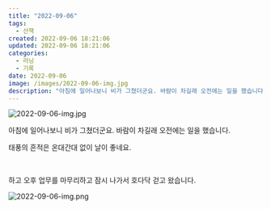 ```yaml
---
title: "2022-09-06"
tags:
  - 산책
created: 2022-09-06 18:21:06
updated: 2022-09-06 18:21:06
categories:
  - 러닝
  - 기록
date: 2022-09-06
image: /images/2022-09-06-img.jpg
description: "아침에 일어나보니 비가 그쳤더군요. 바람이 차길래 오전에는 일을 했습니다. 태풍의 흔적은 온대간대 없이 날이 좋네요. 하고 오후 업무를 마무리하고 잠시 나가서 호다닥 걷고 왔습니다."
---
```


![2022-09-06-img.jpg](/images/2022-09-06-img.jpg)
 
 

아침에 일어나보니 비가 그쳤더군요. 바람이 차길래 오전에는 일을 했습니다.

태풍의 흔적은 온대간대 없이 날이 좋네요.

 

하고 오후 업무를 마무리하고 잠시 나가서 호다닥 걷고 왔습니다.

 
 ![2022-09-06-img.png](/images/2022-09-06-img.png)
